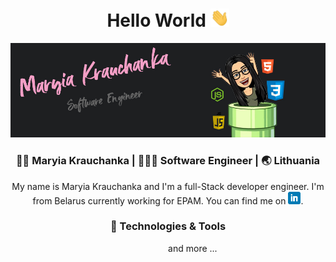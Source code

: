 <div align="center">
  <h1> Hello World <img src="https://raw.githubusercontent.com/mariakravchenko/mariakravchenko/master/wave.gif" width="30px"></h1>
</div>
<img src="https://raw.githubusercontent.com/mariakravchenko/mariakravchenko/master/header.jpg">
<div align="center">
  <h3> 👩🏻 Maryia Krauchanka | 👩🏻‍💻 Software Engineer | 🌏 Lithuania </h3>
</div>
<div align="center">
  My name is Maryia Krauchanka and I'm a full-Stack developer engineer. I'm from Belarus currently working for EPAM. You can find me on <a href="https://www.linkedin.com/in/maryia-krauchanka-dev/" target="_blank"> <img src="https://raw.githubusercontent.com/mariakravchenko/mariakravchenko/master/linkedin.png" width="20px"></a>.
</div>

<div align="center">
  <h3> 🔧 Technologies & Tools </h3>
</div>

<p align="center">
    <a>
    <img src="https://img.shields.io/badge/OS-Linux-informational?style=flat&logo=linux&logoColor=2bbc8a&color=f59fc6"
         alt="">
    <a>
    <img src="https://img.shields.io/badge/OS-Windows-informational?style=flat&logo=windows&logoColor=2bbc8a&color=f59fc6"
         alt="">
    <a>
    <img src="https://img.shields.io/badge/Editor-VSC-informational?style=flat&logo=visual-studio-code&logoColor=2bbc8a&color=f59fc6"
         alt="">  
     <a>
    <img src="https://img.shields.io/badge/Code-JavaScript-informational?style=flat&logo=javascript&logoColor=2bbc8a&color=f59fc6"
         alt="">          
     <a>
    <img src="https://img.shields.io/badge/Code-Angular-informational?style=flat&logo=angular&logoColor=2bbc8a&color=f59fc6"
         alt="">        
     <a>
    <img src="https://img.shields.io/badge/Code-Angular.js-informational?style=flat&logo=angular&logoColor=2bbc8a&color=f59fc6"
         alt="">        
     <a>
    <img src="https://img.shields.io/badge/Code-React-informational?style=flat&logo=angular&logoColor=2bbc8a&color=f59fc6"
         alt="">     
     <a>
    <img src="https://img.shields.io/badge/Code-Redux-informational?style=flat&logo=angular&logoColor=2bbc8a&color=f59fc6"
         alt="">     
     <a>
    <img src="https://img.shields.io/badge/Code-css-informational?style=flat&logo=angular&logoColor=2bbc8a&color=f59fc6"
         alt="">  
     <a>
    <img src="https://img.shields.io/badge/Code-html5-informational?style=flat&logo=angular&logoColor=2bbc8a&color=f59fc6"
         alt=""> 
     <a>
    <img src="https://img.shields.io/badge/Code-Node.js-informational?style=flat&logo=angular&logoColor=2bbc8a&color=f59fc6"
         alt=""> 
     <a>
    <img src="https://img.shields.io/badge/Code-Bash-informational?style=flat&logo=angular&logoColor=2bbc8a&color=f59fc6"
         alt=""> 
     <a>
    <img src="https://img.shields.io/badge/Code-Yarn-informational?style=flat&logo=angular&logoColor=2bbc8a&color=f59fc6"
         alt="">    
     <a>
    <img src="https://img.shields.io/badge/Code-npm-informational?style=flat&logo=angular&logoColor=2bbc8a&color=f59fc6"
         alt="">    
     <a>
    <img src="https://img.shields.io/badge/Code-Babel-informational?style=flat&logo=angular&logoColor=2bbc8a&color=f59fc6"
         alt="">  
     <a>
    <img src="https://img.shields.io/badge/Code-Sass-informational?style=flat&logo=angular&logoColor=2bbc8a&color=f59fc6"
         alt=""> 
     <a>
    <img src="https://img.shields.io/badge/Code-PostgreSQL-informational?style=flat&logo=angular&logoColor=2bbc8a&color=f59fc6"
         alt="">    
     <a>
    <img src="https://img.shields.io/badge/Code-MySQL-informational?style=flat&logo=angular&logoColor=2bbc8a&color=f59fc6"
         alt=""> 
     <a>
    <img src="https://img.shields.io/badge/Code-MongoDB-informational?style=flat&logo=angular&logoColor=2bbc8a&color=f59fc6"
         alt="">   
     <a>
    <img src="https://img.shields.io/badge/Code-Docker-informational?style=flat&logo=angular&logoColor=2bbc8a&color=f59fc6"
         alt="">     
        and more ...
</p>



